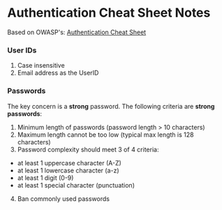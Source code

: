 # Authentication Cheat Sheet Notes

Based on OWASP's: [Authentication Cheat Sheet](https://www.owasp.org/index.php/Authentication_Cheat_Sheet)


### User IDs
1. Case insensitive
2. Email address as the UserID

### Passwords
The key concern is a **strong** password. The following criteria are **strong passwords**:

1. Minimum length of passwords (password length > 10 characters)
2. Maximum length cannot be too low (typical max length is 128 characters)
3. Password complexity should meet 3 of 4 criteria:
  - at least 1 uppercase character (A-Z)
  - at least 1 lowercase character (a-z)
  - at least 1 digit (0-9)
  - at least 1 special character (punctuation)
4. Ban commonly used passwords